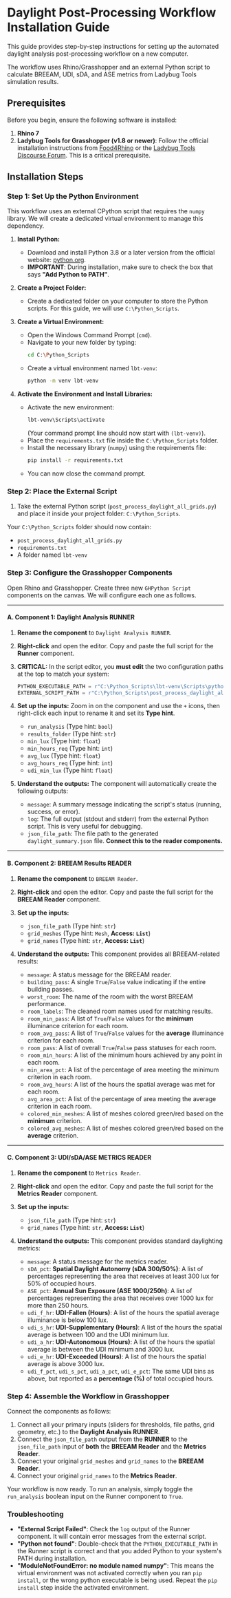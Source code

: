 # Daylight Post-Processing Workflow Installation Guide

This guide provides step-by-step instructions for setting up the automated daylight analysis post-processing workflow on a new computer.

The workflow uses Rhino/Grasshopper and an external Python script to calculate BREEAM, UDI, sDA, and ASE metrics from Ladybug Tools simulation results.

## Prerequisites

Before you begin, ensure the following software is installed:

1.  **Rhino 7**
2.  **Ladybug Tools for Grasshopper (v1.8 or newer)**: Follow the official installation instructions from [Food4Rhino](https://www.food4rhino.com/en/app/ladybug-tools) or the [Ladybug Tools Discourse Forum](https://discourse.ladybug.tools/t/lbt-1-8-0-stable-release/21929). This is a critical prerequisite.

## Installation Steps

### Step 1: Set Up the Python Environment

This workflow uses an external CPython script that requires the `numpy` library. We will create a dedicated virtual environment to manage this dependency.

1.  **Install Python:**
    *   Download and install Python 3.8 or a later version from the official website: [python.org](https://www.python.org/downloads/).
    *   **IMPORTANT**: During installation, make sure to check the box that says **"Add Python to PATH"**.

2.  **Create a Project Folder:**
    *   Create a dedicated folder on your computer to store the Python scripts. For this guide, we will use `C:\Python_Scripts`.

3.  **Create a Virtual Environment:**
    *   Open the Windows Command Prompt (`cmd`).
    *   Navigate to your new folder by typing:
        ```bash
        cd C:\Python_Scripts
        ```
    *   Create a virtual environment named `lbt-venv`:
        ```bash
        python -m venv lbt-venv
        ```

4.  **Activate the Environment and Install Libraries:**
    *   Activate the new environment:
        ```bash
        lbt-venv\Scripts\activate
        ```
        (Your command prompt line should now start with `(lbt-venv)`).
    *   Place the `requirements.txt` file inside the `C:\Python_Scripts` folder.
    *   Install the necessary library (`numpy`) using the requirements file:
        ```bash
        pip install -r requirements.txt
        ```
    *   You can now close the command prompt.

### Step 2: Place the External Script

1.  Take the external Python script (`post_process_daylight_all_grids.py`) and place it inside your project folder: `C:\Python_Scripts`.

Your `C:\Python_Scripts` folder should now contain:
*   `post_process_daylight_all_grids.py`
*   `requirements.txt`
*   A folder named `lbt-venv`

### Step 3: Configure the Grasshopper Components

Open Rhino and Grasshopper. Create three new `GHPython Script` components on the canvas. We will configure each one as follows.

---

#### A. Component 1: Daylight Analysis RUNNER

1.  **Rename the component** to `Daylight Analysis RUNNER`.
2.  **Right-click** and open the editor. Copy and paste the full script for the **Runner** component.
3.  **CRITICAL:** In the script editor, you **must edit** the two configuration paths at the top to match your system:
    ```python
    PYTHON_EXECUTABLE_PATH = r"C:\Python_Scripts\lbt-venv\Scripts\python.exe"
    EXTERNAL_SCRIPT_PATH = r"C:\Python_Scripts\post_process_daylight_all_grids.py"
    ```
4.  **Set up the inputs:** Zoom in on the component and use the `+` icons, then right-click each input to rename it and set its **Type hint**.
    *   `run_analysis` (Type hint: `bool`)
    *   `results_folder` (Type hint: `str`)
    *   `min_lux` (Type hint: `float`)
    *   `min_hours_req` (Type hint: `int`)
    *   `avg_lux` (Type hint: `float`)
    *   `avg_hours_req` (Type hint: `int`)
    *   `udi_min_lux` (Type hint: `float`)

5.  **Understand the outputs:** The component will automatically create the following outputs:
    *   `message`: A summary message indicating the script's status (running, success, or error).
    *   `log`: The full output (stdout and stderr) from the external Python script. This is very useful for debugging.
    *   `json_file_path`: The file path to the generated `daylight_summary.json` file. **Connect this to the reader components.**

---

#### B. Component 2: BREEAM Results READER

1.  **Rename the component** to `BREEAM Reader`.
2.  **Right-click** and open the editor. Copy and paste the full script for the **BREEAM Reader** component.
3.  **Set up the inputs:**
    *   `json_file_path` (Type hint: `str`)
    *   `grid_meshes` (Type hint: `Mesh`, **Access: `List`**)
    *   `grid_names` (Type hint: `str`, **Access: `List`**)

4.  **Understand the outputs:** This component provides all BREEAM-related results:
    *   `message`: A status message for the BREEAM reader.
    *   `building_pass`: A single `True`/`False` value indicating if the entire building passes.
    *   `worst_room`: The name of the room with the worst BREEAM performance.
    *   `room_labels`: The cleaned room names used for matching results.
    *   `room_min_pass`: A list of `True`/`False` values for the **minimum** illuminance criterion for each room.
    *   `room_avg_pass`: A list of `True`/`False` values for the **average** illuminance criterion for each room.
    *   `room_pass`: A list of overall `True`/`False` pass statuses for each room.
    *   `room_min_hours`: A list of the minimum hours achieved by any point in each room.
    *   `min_area_pct`: A list of the percentage of area meeting the minimum criterion in each room.
    *   `room_avg_hours`: A list of the hours the spatial average was met for each room.
    *   `avg_area_pct`: A list of the percentage of area meeting the average criterion in each room.
    *   `colored_min_meshes`: A list of meshes colored green/red based on the **minimum** criterion.
    *   `colored_avg_meshes`: A list of meshes colored green/red based on the **average** criterion.

---

#### C. Component 3: UDI/sDA/ASE METRICS READER

1.  **Rename the component** to `Metrics Reader`.
2.  **Right-click** and open the editor. Copy and paste the full script for the **Metrics Reader** component.
3.  **Set up the inputs:**
    *   `json_file_path` (Type hint: `str`)
    *   `grid_names` (Type hint: `str`, **Access: `List`**)

4.  **Understand the outputs:** This component provides standard daylighting metrics:
    *   `message`: A status message for the metrics reader.
    *   `sDA_pct`: **Spatial Daylight Autonomy (sDA 300/50%)**: A list of percentages representing the area that receives at least 300 lux for 50% of occupied hours.
    *   `ASE_pct`: **Annual Sun Exposure (ASE 1000/250h)**: A list of percentages representing the area that receives over 1000 lux for more than 250 hours.
    *   `udi_f_hr`: **UDI-Fallen (Hours)**: A list of the hours the spatial average illuminance is below 100 lux.
    *   `udi_s_hr`: **UDI-Supplementary (Hours)**: A list of the hours the spatial average is between 100 and the UDI minimum lux.
    *   `udi_a_hr`: **UDI-Autonomous (Hours)**: A list of the hours the spatial average is between the UDI minimum and 3000 lux.
    *   `udi_e_hr`: **UDI-Exceeded (Hours)**: A list of the hours the spatial average is above 3000 lux.
    *   `udi_f_pct`, `udi_s_pct`, `udi_a_pct`, `udi_e_pct`: The same UDI bins as above, but reported as a **percentage (%)** of total occupied hours.

### Step 4: Assemble the Workflow in Grasshopper

Connect the components as follows:

1.  Connect all your primary inputs (sliders for thresholds, file paths, grid geometry, etc.) to the **Daylight Analysis RUNNER**.
2.  Connect the `json_file_path` output from the **RUNNER** to the `json_file_path` input of **both** the **BREEAM Reader** and the **Metrics Reader**.
3.  Connect your original `grid_meshes` and `grid_names` to the **BREEAM Reader**.
4.  Connect your original `grid_names` to the **Metrics Reader**.

Your workflow is now ready. To run an analysis, simply toggle the `run_analysis` boolean input on the Runner component to `True`.

### Troubleshooting

*   **"External Script Failed"**: Check the `log` output of the Runner component. It will contain error messages from the external script.
*   **"Python not found"**: Double-check that the `PYTHON_EXECUTABLE_PATH` in the Runner script is correct and that you added Python to your system's PATH during installation.
*   **"ModuleNotFoundError: no module named numpy"**: This means the virtual environment was not activated correctly when you ran `pip install`, or the wrong python executable is being used. Repeat the `pip install` step inside the activated environment.